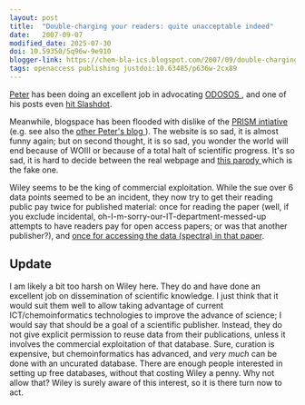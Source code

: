 ```yaml
---
layout: post
title:  "Double-charging your readers: quite unacceptable indeed"
date:   2007-09-07
modified_date: 2025-07-30
doi: 10.59350/5q96w-9e910
blogger-link: https://chem-bla-ics.blogspot.com/2007/09/double-charging-your-readers-quite.html
tags: openaccess publishing justdoi:10.63485/p636w-2cx89
---
```


[Peter](http://wwmm.ch.cam.ac.uk/blogs/murrayrust/) has been doing an excellent job in advocating
[ODOSOS <i class="fa-solid fa-recycle fa-xs"></i>](https://blueobelisk.github.io/odosos.html),
and one of his posts even [hit Slashdot](http://yro.slashdot.org/article.pl?sid=07/09/04/1341248).

Meanwhile, blogspace has been flooded with dislike of the [PRISM intiative <i class="fa-solid fa-box-archive fa-xs"></i>](http://web.archive.org/web/20071005133015/http://www.prismcoalition.org/)
(e.g. see also the [other Peter's blog <i class="fa-solid fa-recycle fa-xs"></i>](https://doi.org/10.63485/p636w-2cx89)). The website is so sad, it is almost funny again; but on second
thought, it is so sad, you wonder the world will end because of WOIII or because of a total halt of scientific progress. It's so sad,
it is hard to decide between the real webpage and [this parody <i class="fa-solid fa-box-archive fa-xs"></i>](http://web.archive.org/web/20071028151743/http://pisdcoalition.org/) which is the fake one.

Wiley seems to be the king of commercial exploitation. While the sue over 6 data points seemed to be an incident, they now try to get
their reading public pay twice for published material: once for reading the paper (well, if you exclude incidental,
oh-I-m-sorry-our-IT-department-messed-up attempts to have readers pay for open access papers; or was that another publisher?), and
[once for accessing the data (spectra) in that paper](http://wwmm.ch.cam.ac.uk/blogs/murrayrust/?p=554).

## Update

I am likely a bit too harsh on Wiley here. They do and have done an excellent job on dissemination of scientific knowledge. I
just think that it would suit them well to allow taking advantage of current ICT/chemoinformatics technologies to improve the
advance of science; I would say that should be a goal of a scientific publisher. Instead, they do not give explicit permission
to reuse data from their publications, unless it involves the commercial exploitation of that database. Sure, curation is
expensive, but chemoinformatics has advanced, and *very much* can be done with an uncurated database. There are enough people
interested in setting up free databases, without that costing Wiley a penny. Why not allow that? Wiley is surely aware of this
interest, so it is there turn now to act.

